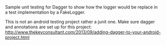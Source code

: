 Sample unit testing for Dagger to show how the logger would be replace in a test implementation 
by a FakeLogger.

This is not an android testing project rather a junit one.
Make sure dagger and annotations are set up for this project:
http://www.thekeyconsultant.com/2013/09/adding-dagger-to-your-android-project.html
